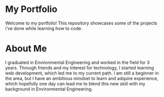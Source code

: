 # My Portfolio
Welcome to my portfolio! This repository showcases some of the projects i've done while learning how to code.

# About Me
I graduated in Environmental Engineering and worked in the field for 3 years. 
Through friends and my interest for technology, I started learning web development, which led me to my current path.
I am still a beginner in the area, but I have an ambitious mindset to learn and adquire experience, which hopefully one day can lead me to blend this new skill with my background in Environmental Engineering.
